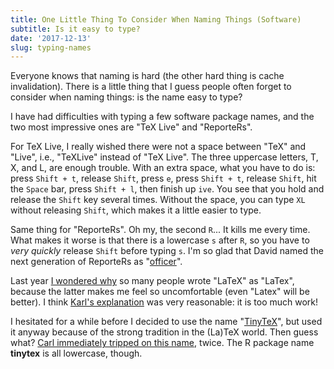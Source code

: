 ```yaml
---
title: One Little Thing To Consider When Naming Things (Software)
subtitle: Is it easy to type?
date: '2017-12-13'
slug: typing-names
---
```


Everyone knows that naming is hard (the other hard thing is cache invalidation). There is a little thing that I guess people often forget to consider when naming things: is the name easy to type?

I have had difficulties with typing a few software package names, and the two most impressive ones are "TeX Live" and "ReporteRs".

For TeX Live, I really wished there were not a space between "TeX" and "Live", i.e., "TeXLive" instead of "TeX Live". The three uppercase letters, T, X, and L, are enough trouble. With an extra space, what you have to do is: press `Shift + t`, release `Shift`, press `e`, press `Shift + t`, release `Shift`, hit the `Space` bar, press `Shift + l`, then finish up `ive`. You see that you hold and release the `Shift` key several times. Without the space, you can type `XL` without releasing `Shift`, which makes it a little easier to type.

Same thing for "ReporteRs". Oh my, the second `R`... It kills me every time. What makes it worse is that there is a lowercase `s` after `R`, so you have to _very quickly_ release `Shift` before typing `s`. I'm so glad that David named the next generation of ReporteRs as "[officer](https://cran.r-project.org/package=officer)".

Last year [I wondered why](https://twitter.com/xieyihui/status/793513354199310337) so many people wrote "LaTeX" as "LaTex", because the latter makes me feel so uncomfortable (even "Latex" will be better). I think [Karl's explanation](https://twitter.com/kwbroman/status/793521169471123456) was very reasonable: it is too much work!

I hesitated for a while before I decided to use the name "[TinyTeX](https://github.com/yihui/tinytex)", but used it anyway because of the strong tradition in the (La)TeX world. Then guess what? [Carl immediately tripped on this name](https://github.com/rocker-org/rocker-versioned/issues/59#issuecomment-349997655), twice. The R package name **tinytex** is all lowercase, though.
